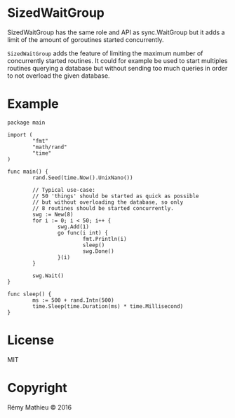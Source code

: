 # SizedWaitGroup

SizedWaitGroup has the same role and API as sync.WaitGroup but it adds a limit of the amount of goroutines started concurrently.

`SizedWaitGroup` adds the feature of limiting the maximum number of concurrently started routines. It could for example be used to start multiples routines querying a database but without sending too much queries in order to not overload the given database.

# Example

```
package main

import (
        "fmt"
        "math/rand"
        "time"
)

func main() {
        rand.Seed(time.Now().UnixNano())

        // Typical use-case:
        // 50 'things' should be started as quick as possible
        // but without overloading the database, so only
        // 8 routines should be started concurrently.
        swg := New(8)
        for i := 0; i < 50; i++ {
                swg.Add(1)
                go func(i int) {
                        fmt.Println(i) 
                        sleep()
                        swg.Done()
                }(i)
        }

        swg.Wait()
}

func sleep() {
        ms := 500 + rand.Intn(500)
        time.Sleep(time.Duration(ms) * time.Millisecond)
}
```

# License

MIT

# Copyright

Rémy Mathieu © 2016
